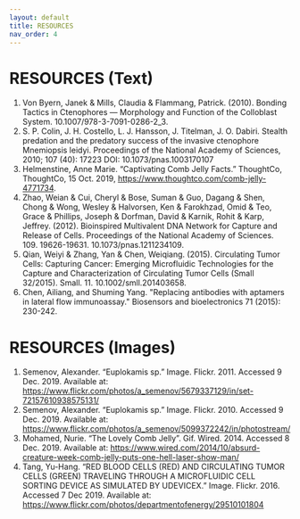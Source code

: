 ```yaml
---
layout: default
title: RESOURCES
nav_order: 4
---
```

# [](#header-1)RESOURCES (Text)
1.	Von Byern, Janek & Mills, Claudia & Flammang, Patrick. (2010). Bonding Tactics in Ctenophores — Morphology and Function of the Colloblast System. 10.1007/978-3-7091-0286-2_3.
2.	S. P. Colin, J. H. Costello, L. J. Hansson, J. Titelman, J. O. Dabiri. Stealth predation and the predatory success of the invasive ctenophore Mnemiopsis leidyi. Proceedings of the National Academy of Sciences, 2010; 107 (40): 17223 DOI: 10.1073/pnas.1003170107
3.	Helmenstine, Anne Marie. “Captivating Comb Jelly Facts.” ThoughtCo, ThoughtCo, 15 Oct. 2019, https://www.thoughtco.com/comb-jelly-4771734.
4.	Zhao, Weian & Cui, Cheryl & Bose, Suman & Guo, Dagang & Shen, Chong & Wong, Wesley & Halvorsen, Ken & Farokhzad, Omid & Teo, Grace & Phillips, Joseph & Dorfman, David & Karnik, Rohit & Karp, Jeffrey. (2012). Bioinspired Multivalent DNA Network for Capture and Release of Cells. Proceedings of the National Academy of Sciences. 109. 19626-19631. 10.1073/pnas.1211234109.
5.	Qian, Weiyi & Zhang, Yan & Chen, Weiqiang. (2015). Circulating Tumor Cells: Capturing Cancer: Emerging Microfluidic Technologies for the Capture and Characterization of Circulating Tumor Cells (Small 32/2015). Small. 11. 10.1002/smll.201403658.
6.	Chen, Ailiang, and Shuming Yang. "Replacing antibodies with aptamers in lateral flow immunoassay." Biosensors and bioelectronics 71 (2015): 230-242.


# [](#header-1)RESOURCES (Images)
1.	Semenov, Alexander. “Euplokamis sp.” Image. Flickr. 2011. Accessed 9 Dec. 2019. Available at: https://www.flickr.com/photos/a_semenov/5679337129/in/set-72157610938575131/ 
2.	Semenov, Alexander. “Euplokamis sp.” Image. Flickr. 2010. Accessed 9 Dec. 2019. Available at: https://www.flickr.com/photos/a_semenov/5099372242/in/photostream/
3.	Mohamed, Nurie. “The Lovely Comb Jelly”. Gif. Wired. 2014. Accessed 8 Dec. 2019. Available at: https://www.wired.com/2014/10/absurd-creature-week-comb-jelly-puts-one-hell-laser-show-man/
4.	Tang, Yu-Hang. “RED BLOOD CELLS (RED) AND CIRCULATING TUMOR CELLS (GREEN) TRAVELING THROUGH A MICROFLUIDIC CELL SORTING DEVICE AS SIMULATED BY UDEVICEX.” Image. Flickr. 2016. Accessed 7 Dec 2019. Available at: https://www.flickr.com/photos/departmentofenergy/29510101804
